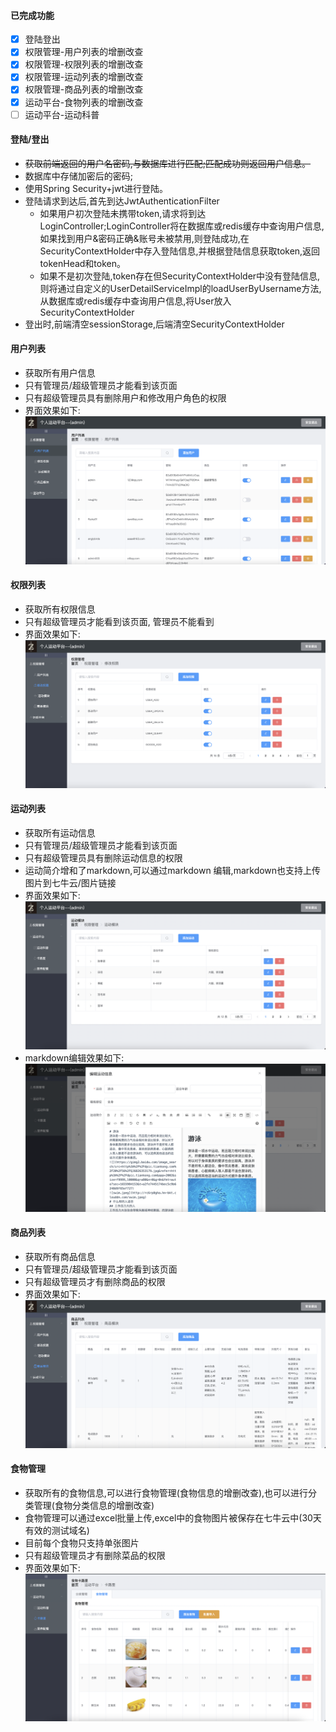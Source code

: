 #### 已完成功能
- [x] 登陆登出
- [x] 权限管理-用户列表的增删改查
- [x] 权限管理-权限列表的增删改查
- [x] 权限管理-运动列表的增删改查
- [x] 权限管理-商品列表的增删改查
- [x] 运动平台-食物列表的增删改查
- [ ] 运动平台-运动科普

#### 登陆/登出
- ~~获取前端返回的用户名密码,与数据库进行匹配;匹配成功则返回用户信息。~~
- 数据库中存储加密后的密码;
- 使用Spring Security+jwt进行登陆。
- 登陆请求到达后,首先到达JwtAuthenticationFilter
  - 如果用户初次登陆未携带token,请求将到达LoginController;LoginController将在数据库或redis缓存中查询用户信息,如果找到用户&密码正确&账号未被禁用,则登陆成功,在SecurityContextHolder中存入登陆信息,并根据登陆信息获取token,返回tokenHead和token。
  - 如果不是初次登陆,token存在但SecurityContextHolder中没有登陆信息,则将通过自定义的UserDetailServiceImpl的loadUserByUsername方法,从数据库或redis缓存中查询用户信息,将User放入SecurityContextHolder
- 登出时,前端清空sessionStorage,后端清空SecurityContextHolder

#### 用户列表
- 获取所有用户信息
- 只有管理员/超级管理员才能看到该页面
- 只有超级管理员具有删除用户和修改用户角色的权限
- 界面效果如下:
  ![avatar](./UserList.png)

#### 权限列表
- 获取所有权限信息
- 只有超级管理员才能看到该页面, 管理员不能看到
- 界面效果如下:
  ![avatar](./UserRight.png)

#### 运动列表
- 获取所有运动信息
- 只有管理员/超级管理员才能看到该页面
- 只有超级管理员具有删除运动信息的权限
- 运动简介增和了markdown,可以通过markdown
编辑,markdown也支持上传图片到七牛云/图片链接
- 界面效果如下:
  ![avatar](./SportList.png)
- markdown编辑效果如下:
  ![avatar](./Markdown.png)

#### 商品列表
- 获取所有商品信息
- 只有管理员/超级管理员才能看到该页面
- 只有超级管理员才有删除商品的权限
- 界面效果如下:
  ![avatar](./GoodList.png)

#### 食物管理
- 获取所有的食物信息,可以进行食物管理(食物信息的增删改查),也可以进行分类管理(食物分类信息的增删改查)
- 食物管理可以通过excel批量上传,excel中的食物图片被保存在七牛云中(30天有效的测试域名)
- 目前每个食物只支持单张图片
- 只有超级管理员才有删除菜品的权限
- 界面效果如下: 
![avatar](./FoodManagement.png)
